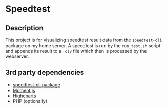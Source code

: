 # Speedtest
## Description
This project is for visualizing speedtest result data from the `speedtest-cli` package on my home server.
A speedtest is run by the `run_test.sh` script and appends its result to a `.csv` file which then is processed by the webserver.

## 3rd party dependencies
*  [speedtest-cli package](https://wiki.ubuntuusers.de/speedtest-cli/)
*  [Moment.js](https://momentjs.com/)
*  [Highcharts](https://www.highcharts.com)
*  PHP (optionally)